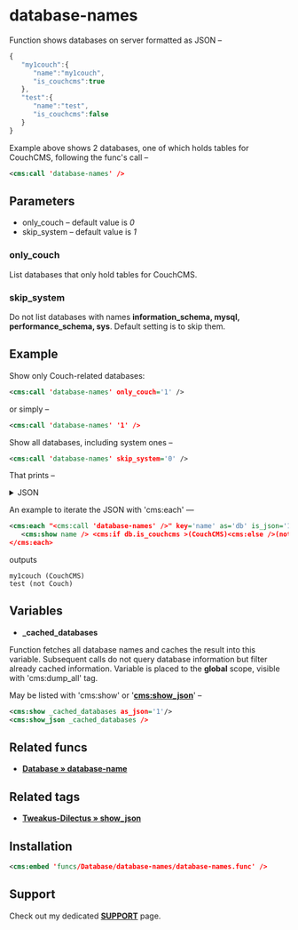 # database-names

Function shows databases on server formatted as JSON –

```js
{
   "my1couch":{
      "name":"my1couch",
      "is_couchcms":true
   },
   "test":{
      "name":"test",
      "is_couchcms":false
   }
}
```

Example above shows 2 databases, one of which holds tables for CouchCMS, following the func's call –

```xml
<cms:call 'database-names' />
```

## Parameters

* only_couch – default value is *0*
* skip_system – default value is *1*

### only_couch

List databases that only hold tables for CouchCMS.

### skip_system

Do not list databases with names **information_schema, mysql, performance_schema, sys**. Default setting is to skip them.

## Example

Show only Couch-related databases:

```xml
<cms:call 'database-names' only_couch='1' />
```

or simply –

```xml
<cms:call 'database-names' '1' />
```

Show all databases, including system ones –

```xml
<cms:call 'database-names' skip_system='0' />
```

That prints –

<details><summary>JSON</summary>

```js
{
   "information_schema":{
      "name":"information_schema",
      "is_couchcms":false
   },
   "my1couch":{
      "name":"my1couch",
      "is_couchcms":true
   },
   "mysql":{
      "name":"mysql",
      "is_couchcms":false
   },
   "performance_schema":{
      "name":"performance_schema",
      "is_couchcms":false
   },
   "sys":{
      "name":"sys",
      "is_couchcms":false
   },
   "test":{
      "name":"test",
      "is_couchcms":false
   }
}
```
</details>

An example to iterate the JSON with 'cms:each' —

```xml
<cms:each "<cms:call 'database-names' />" key='name' as='db' is_json='1'>
   <cms:show name /> <cms:if db.is_couchcms >(CouchCMS)<cms:else />(not Couch)</cms:if><br>
</cms:each>
```

outputs

```
my1couch (CouchCMS)
test (not Couch)
```

## Variables

* **_cached_databases**

Function fetches all database names and caches the result into this variable. Subsequent calls do not query database information but filter already cached information. Variable is placed to the **global** scope, visible with 'cms:dump_all' tag.

May be listed with 'cms:show' or '[**cms:show_json**](#related-tags)' –

```xml
<cms:show _cached_databases as_json='1'/>
<cms:show_json _cached_databases />
```

## Related funcs

* [**Database » database-name**](https://github.com/trendoman/Cms-Fu/tree/master/Database/database-name)

## Related tags

* [**Tweakus-Dilectus &raquo; show_json**](https://github.com/trendoman/Tweakus-Dilectus/tree/main/anton.cms%40ya.ru__tags-new/show_json/)

## Installation

```xml
<cms:embed 'funcs/Database/database-names/database-names.func' />
```

## Support

Check out my dedicated [**SUPPORT**](/SUPPORT.md) page.

